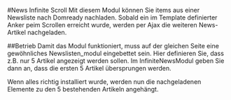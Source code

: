 #News Infinite Scroll
Mit diesem Modul können Sie items aus einer Newsliste nach Domready nachladen. Sobald ein im Template definierter Anker peim Scrollen erreicht wurde, werden per Ajax die weiteren News-Artikel nachgeladen.

##Betrieb
Damit das Modul funktioniert, muss auf der gleichen Seite eine gewöhnliches Newslisten_modul eingebettet sein. Hier definieren Sie, dass z.B. nur 5 Artikel angezeigt werden sollen.
Im InfiniteNewsModul geben Sie dann an, dass die ersten 5 Artikel übersprungen werden.

Wenn alles richtig installiert wurde, werden nun die nachgeladenen Elemente zu den 5 bestehenden Artikeln angehängt.

